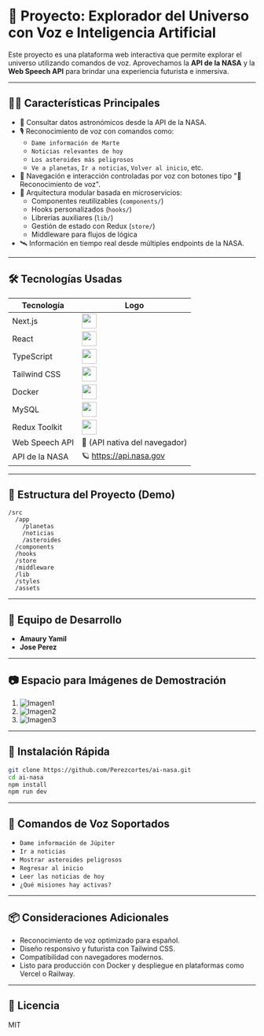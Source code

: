 # 🌌 Proyecto: Explorador del Universo con Voz e Inteligencia Artificial

Este proyecto es una plataforma web interactiva que permite explorar el universo utilizando comandos de voz. Aprovechamos la **API de la NASA** y la **Web Speech API** para brindar una experiencia futurista e inmersiva.

---

## 👨‍🚀 Características Principales

- 🔭 Consultar datos astronómicos desde la API de la NASA.
- 🎙️ Reconocimiento de voz con comandos como:
  - `Dame información de Marte`
  - `Noticias relevantes de hoy`
  - `Los asteroides más peligrosos`
  - `Ve a planetas`, `Ir a noticias`, `Volver al inicio`, etc.
- 🧠 Navegación e interacción controladas por voz con botones tipo "🎤 Reconocimiento de voz".
- 🧩 Arquitectura modular basada en microservicios:
  - Componentes reutilizables (`components/`)
  - Hooks personalizados (`hooks/`)
  - Librerías auxiliares (`lib/`)
  - Gestión de estado con Redux (`store/`)
  - Middleware para flujos de lógica
- 🛰️ Información en tiempo real desde múltiples endpoints de la NASA.

---

## 🛠️ Tecnologías Usadas

| Tecnología | Logo |
|-----------|------|
| Next.js | <img src="https://icon.icepanel.io/Technology/png-shadow-512/Next.js.png" width="30"/> |
| React | <img src="https://upload.wikimedia.org/wikipedia/commons/a/a7/React-icon.svg" width="30"/> |
| TypeScript | <img src="https://cdn.worldvectorlogo.com/logos/typescript.svg" width="30"/> |
| Tailwind CSS | <img src="https://www.vectorlogo.zone/logos/tailwindcss/tailwindcss-icon.svg" width="30"/> |
| Docker | <img src="https://www.docker.com/wp-content/uploads/2022/03/Moby-logo.png" width="30"/> |
| MySQL | <img src="https://www.svgrepo.com/show/303251/mysql-logo.svg" width="30"/> |
| Redux Toolkit | <img src="https://raw.githubusercontent.com/reduxjs/redux/master/logo/logo.png" width="30"/> |
| Web Speech API | 🎤 (API nativa del navegador) |
| API de la NASA | 🪐 https://api.nasa.gov |

---

## 📁 Estructura del Proyecto (Demo)

```
/src
  /app
    /planetas
    /noticias
    /asteroides
  /components
  /hooks
  /store
  /middleware
  /lib
  /styles
  /assets
```

---

## 👥 Equipo de Desarrollo

- **Amaury Yamil**
- **Jose Perez**

---

## 📷 Espacio para Imágenes de Demostración

1. ![Imagen1](./public/img/demo1.png)
2. ![Imagen2](./public/img/demo2.png)
3. ![Imagen3](./public/img/demo3.png)

---

## 🚀 Instalación Rápida

```bash
git clone https://github.com/Perezcortes/ai-nasa.git
cd ai-nasa
npm install
npm run dev
```

---

## 🧠 Comandos de Voz Soportados

- `Dame información de Júpiter`
- `Ir a noticias`
- `Mostrar asteroides peligrosos`
- `Regresar al inicio`
- `Leer las noticias de hoy`
- `¿Qué misiones hay activas?`

---

## 📦 Consideraciones Adicionales

- Reconocimiento de voz optimizado para español.
- Diseño responsivo y futurista con Tailwind CSS.
- Compatibilidad con navegadores modernos.
- Listo para producción con Docker y despliegue en plataformas como Vercel o Railway.

---

## 📄 Licencia

MIT